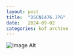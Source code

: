 ```yaml
---
layout:	post
title:	"DSCN1476.JPG"
date:	2024-09-02
categories:	kof archive
---
```


![Image Alt](https://k0f.github.io/assets/DSCN1476.JPG)